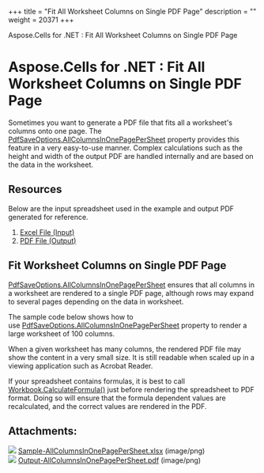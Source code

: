 +++
title = "Fit All Worksheet Columns on Single PDF Page" 
description = "" 
weight = 20371 
+++

Aspose.Cells for .NET : Fit All Worksheet Columns on Single PDF Page  

# Aspose.Cells for .NET : Fit All Worksheet Columns on Single PDF Page


Sometimes you want to generate a PDF file that fits all a worksheet's columns onto one page. The [PdfSaveOptions.AllColumnsInOnePagePerSheet](https://apireference.aspose.com/net/cells/aspose.cells/pdfsaveoptions/properties/allcolumnsinonepagepersheet) property provides this feature in a very easy-to-use manner. Complex calculations such as the height and width of the output PDF are handled internally and are based on the data in the worksheet.

## Resources

Below are the input spreadsheet used in the example and output PDF generated for reference.

1.  [Excel File (Input)](http://www.aspose.com/docs/download/attachments/78610473/Sample-AllColumnsInOnePagePerSheet.xlsx)
2.  [PDF File (Output)](http://www.aspose.com/docs/download/attachments/78610473/Output-AllColumnsInOnePagePerSheet.pdf)

## Fit Worksheet Columns on Single PDF Page

[PdfSaveOptions.AllColumnsInOnePagePerSheet](https://apireference.aspose.com/net/cells/aspose.cells/pdfsaveoptions/properties/allcolumnsinonepagepersheet) ensures that all columns in a worksheet are rendered to a single PDF page, although rows may expand to several pages depending on the data in worksheet.

The sample code below shows how to use [PdfSaveOptions.AllColumnsInOnePagePerSheet](https://apireference.aspose.com/net/cells/aspose.cells/pdfsaveoptions/properties/allcolumnsinonepagepersheet) property to render a large worksheet of 100 columns.

When a given worksheet has many columns, the rendered PDF file may show the content in a very small size. It is still readable when scaled up in a viewing application such as Acrobat Reader.

If your spreadsheet contains formulas, it is best to call [Workbook.CalculateFormula()](https://apireference.aspose.com/net/cells/aspose.cells/workbook/methods/calculateformula) just before rendering the spreadsheet to PDF format. Doing so will ensure that the formula dependent values are recalculated, and the correct values are rendered in the PDF.

## Attachments:

![](https://docs2.aspose.com/cells/net/images/icons/bullet_blue.gif) [Sample-AllColumnsInOnePagePerSheet.xlsx](https://docs2.aspose.com/cells/net/attachments/5017543/5112566.xlsx) (image/png)  
![](https://docs2.aspose.com/cells/net/images/icons/bullet_blue.gif) [Output-AllColumnsInOnePagePerSheet.pdf](https://docs2.aspose.com/cells/net/attachments/5017543/5112569.pdf) (image/png)  

